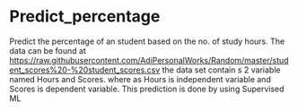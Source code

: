 # Predict_percentage
Predict the percentage of an student based on the no. of study hours.
The data can be found at https://raw.githubusercontent.com/AdiPersonalWorks/Random/master/student_scores%20-%20student_scores.csv
the data set contain s 2 variable named Hours and Scores. where as Hours is independent variable and Scores is dependent variable.
This prediction is done by using Supervised ML
